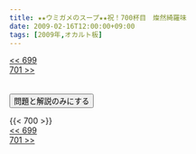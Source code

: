 ```yaml
---
title: ★★ウミガメのスープ★★祝！700杯目　燦然綺羅味
date: 2009-02-16T12:00:00+09:00
tags: [2009年,オカルト板]
---
```

<div class="th_left"><a href="../699"><< 699</a></div>
<div class="th_right"><a href="../701">701 >></a></div>
<br><br>
<script src="../../js/cupsoup.js"></script>
<form>
<input type="button" value="問題と解説のみにする" onClick="toggleCupsoup()">
</form>
{{< 700 >}}
<div class="th_left"><a href="../699"><< 699</a></div>
<div class="th_right"><a href="../701">701 >></a></div>